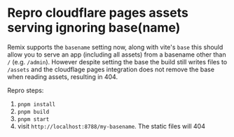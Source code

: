 # Repro cloudflare pages assets serving ignoring base(name)

Remix supports the `basename` setting now, along with vite's `base` this should
allow you to serve an app (including all assets) from a basename other
than `/` (e.g. `/admin`). However despite setting the base
the build still writes files to `/assets` and the cloudflage pages integration
does not remove the base when reading assets, resulting in 404.

Repro steps:

1. `pnpm install`
2. `pnpm build`
3. `pnpm start`
4. visit `http://localhost:8788/my-basename`. The static files will 404

